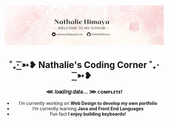 <html>
<h1 align="center">
 <img src="https://github.com/NathalieHimaya/NathalieHimaya/blob/main/Hannah%20Morales%20(1).png" />
</h1>
<h1 align="center"> ˚₊· ͟͟͞͞➳❥ Nathalie's Coding Corner ˚₊· ͟͟͞͞➳❥ </h1>
<h3 align="center"> ⋘ 𝑙𝑜𝑎𝑑𝑖𝑛𝑔 𝑑𝑎𝑡𝑎... ⋙ ᴄᴏᴍᴘʟᴇᴛᴇ! </h3>

<center>

* I’m currently working on **Web Design to develop my own portfolio**
* I’m currently learning **Java and Front End Languages**
* Fun fact **I enjoy building keyboards!**

</center>
<!--![](https://github-readme-streak-stats.herokuapp.com/?user=NathalieHimaya&theme=gotham&hide_border=false)
<!-- ![](https://github-readme-stats.vercel.app/api/top-langs/?username=NathalieHimaya&theme=gotham&hide_border=false&include_all_commits=false&count_private=false&layout=compact)
